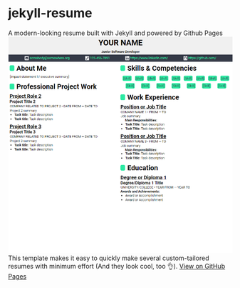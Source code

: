 # jekyll-resume
A modern-looking resume built with Jekyll and powered by Github Pages
![img](images/screenshot.png)
This template makes it easy to quickly make several custom-tailored resumes with minimum effort
(And they look cool, too 👌).
[View on GitHub Pages](https://oroshi-tom.github.io/jekyll-resume-template/)
